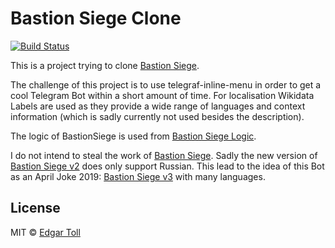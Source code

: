 # Bastion Siege Clone
[![Build Status](https://travis-ci.com/EdJoPaTo/bastion-siege-clone.svg?branch=master)](https://travis-ci.com/EdJoPaTo/bastion-siege-clone)

This is a project trying to clone [Bastion Siege](https://t.me/BastionSiegeBot).

The challenge of this project is to use telegraf-inline-menu in order to get a cool Telegram Bot within a short amount of time.
For localisation Wikidata Labels are used as they provide a wide range of languages and context information (which is sadly currently not used besides the description).

The logic of BastionSiege is used from [Bastion Siege Logic](https://github.com/EdJoPaTo/bastion-siege-logic).


I do not intend to steal the work of [Bastion Siege](https://t.me/BastionSiegeBot).
Sadly the new version of [Bastion Siege v2](https://t.me/BSv2Bot) does only support Russian.
This lead to the idea of this Bot as an April Joke 2019: [Bastion Siege v3](https//:t.me/BSv3Bot) with many languages.


## License

MIT © [Edgar Toll](https://github.com/EdJoPaTo)
